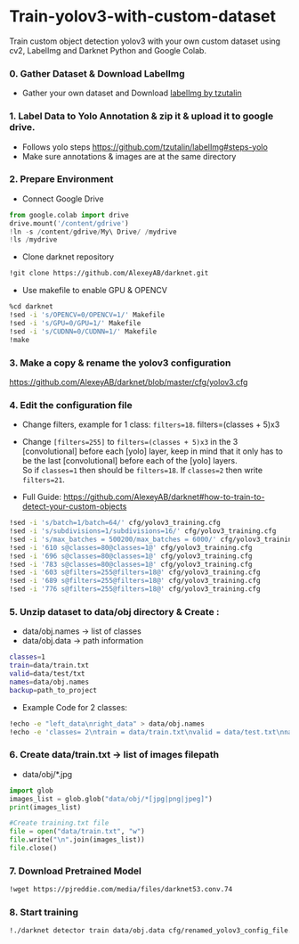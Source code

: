 # Train-yolov3-with-custom-dataset
Train custom object detection yolov3 with your own custom dataset using cv2, LabelImg and Darknet Python and Google Colab. 


### 0. Gather Dataset & Download LabelImg
- Gather your own dataset and Download [labelImg by tzutalin](https://github.com/tzutalin/labelImg/releases/tag/v1.8.1)

### 1. Label Data to Yolo Annotation & zip it & upload it to google drive.
- Follows yolo steps https://github.com/tzutalin/labelImg#steps-yolo
- Make sure annotations & images are at the same directory

### 2. Prepare Environment
- Connect Google Drive
```py
from google.colab import drive
drive.mount('/content/gdrive')
!ln -s /content/gdrive/My\ Drive/ /mydrive
!ls /mydrive
```
- Clone darknet repository 
```sh
!git clone https://github.com/AlexeyAB/darknet.git
```
- Use makefile to enable GPU & OPENCV
```sh
%cd darknet
!sed -i 's/OPENCV=0/OPENCV=1/' Makefile
!sed -i 's/GPU=0/GPU=1/' Makefile
!sed -i 's/CUDNN=0/CUDNN=1/' Makefile
!make
```
### 3. Make a copy & rename the yolov3 configuration
https://github.com/AlexeyAB/darknet/blob/master/cfg/yolov3.cfg

### 4. Edit the configuration file
- Change filters, example for 1 class: `filters=18`. filters=(classes + 5)x3
- Change `[filters=255]` to `filters=(classes + 5)x3` in the 3 [convolutional] before each [yolo] layer, keep in mind that it only has to be the last [convolutional] before each of the [yolo] layers.<br>
So if `classes=1` then should be `filters=18`. If `classes=2` then write `filters=21`.

- Full Guide: https://github.com/AlexeyAB/darknet#how-to-train-to-detect-your-custom-objects
```sh
!sed -i 's/batch=1/batch=64/' cfg/yolov3_training.cfg
!sed -i 's/subdivisions=1/subdivisions=16/' cfg/yolov3_training.cfg
!sed -i 's/max_batches = 500200/max_batches = 6000/' cfg/yolov3_training.cfg
!sed -i '610 s@classes=80@classes=1@' cfg/yolov3_training.cfg
!sed -i '696 s@classes=80@classes=1@' cfg/yolov3_training.cfg
!sed -i '783 s@classes=80@classes=1@' cfg/yolov3_training.cfg
!sed -i '603 s@filters=255@filters=18@' cfg/yolov3_training.cfg
!sed -i '689 s@filters=255@filters=18@' cfg/yolov3_training.cfg
!sed -i '776 s@filters=255@filters=18@' cfg/yolov3_training.cfg
```

### 5. Unzip dataset to data/obj directory & Create :
- data/obj.names -> list of classes
- data/obj.data -> path information

```sh
classes=1
train=data/train.txt
valid=data/test/txt
names=data/obj.names
backup=path_to_project
```

- Example Code for 2 classes:
```sh
!echo -e "left_data\nright_data" > data/obj.names
!echo -e 'classes= 2\ntrain = data/train.txt\nvalid = data/test.txt\nnames = data/obj.names\nbackup = /mydrive/yolov3' > data/obj.data
```

### 6. Create data/train.txt -> list of images filepath
- data/obj/*.jpg

```py
import glob
images_list = glob.glob("data/obj/*[jpg|png|jpeg]")
print(images_list)

#Create training.txt file
file = open("data/train.txt", "w") 
file.write("\n".join(images_list)) 
file.close() 
```

### 7. Download Pretrained Model
```sh
!wget https://pjreddie.com/media/files/darknet53.conv.74
```

### 8.  Start training 
```sh
!./darknet detector train data/obj.data cfg/renamed_yolov3_config_file.cfg <pretrained_model> -dont_show
```
